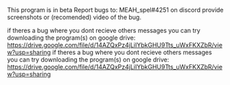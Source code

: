 This program is in beta Report bugs to: MEAH_spel#4251  on discord provide screenshots or (recomended) video of the bug.

if theres a bug where you dont recieve others messages you can try downloading the program(s) on google drive: https://drive.google.com/file/d/14AZQxPz4jLiIYbkGHU9Tts_uWxFKXZbR/view?usp=sharing 
if theres a bug where you dont recieve others messages you can try downloading the program(s) on google drive: https://drive.google.com/file/d/14AZQxPz4jLiIYbkGHU9Tts_uWxFKXZbR/view?usp=sharing 

